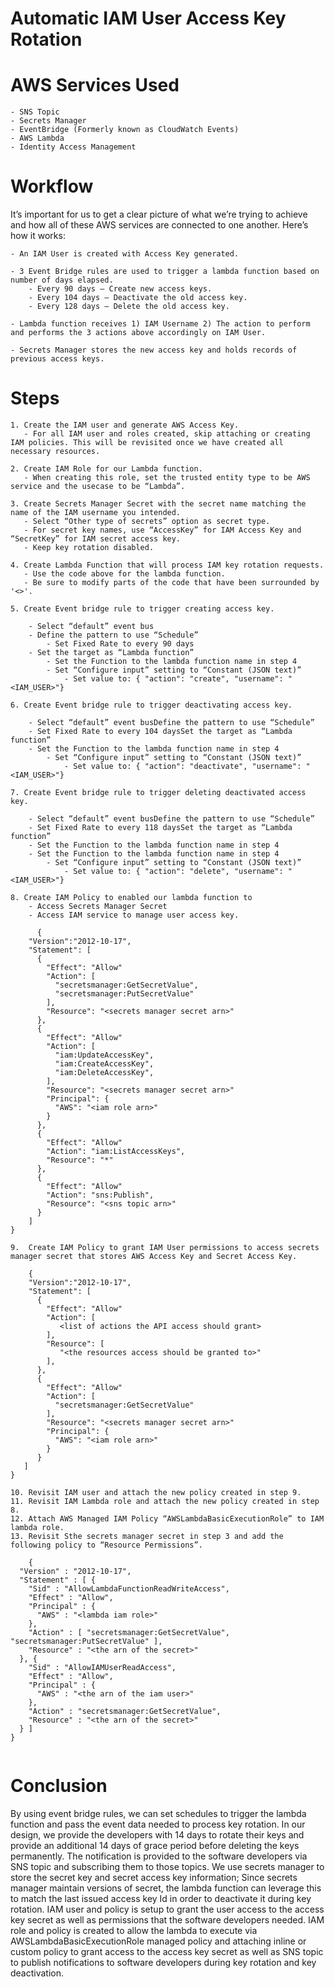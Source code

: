 # Automatic IAM User Access Key Rotation

# AWS Services Used

    - SNS Topic
    - Secrets Manager
    - EventBridge (Formerly known as CloudWatch Events)
    - AWS Lambda
    - Identity Access Management

# Workflow

It’s important for us to get a clear picture of what we’re trying to achieve and how all of these AWS services are connected to one another. Here’s how it works:

    - An IAM User is created with Access Key generated. 

    - 3 Event Bridge rules are used to trigger a lambda function based on number of days elapsed.
        - Every 90 days – Create new access keys.
        - Every 104 days – Deactivate the old access key.
        - Every 128 days – Delete the old access key.

    - Lambda function receives 1) IAM Username 2) The action to perform and performs the 3 actions above accordingly on IAM User.

    - Secrets Manager stores the new access key and holds records of previous access keys.

# Steps

    1. Create the IAM user and generate AWS Access Key.
       - For all IAM user and roles created, skip attaching or creating IAM policies. This will be revisited once we have created all necessary resources.
    
    2. Create IAM Role for our Lambda function.
       - When creating this role, set the trusted entity type to be AWS service and the usecase to be “Lambda”.
    
    3. Create Secrets Manager Secret with the secret name matching the name of the IAM username you intended.
       - Select “Other type of secrets” option as secret type. 
       - For secret key names, use “AccessKey” for IAM Access Key and “SecretKey” for IAM secret access key.
       - Keep key rotation disabled.
    
    4. Create Lambda Function that will process IAM key rotation requests.
       - Use the code above for the lambda function. 
       - Be sure to modify parts of the code that have been surrounded by '<>'. 

    5. Create Event bridge rule to trigger creating access key.

        - Select “default” event bus
        - Define the pattern to use “Schedule”
            - Set Fixed Rate to every 90 days
        - Set the target as “Lambda function”
            - Set the Function to the lambda function name in step 4
            - Set “Configure input” setting to “Constant (JSON text)”
                - Set value to: { "action": "create", "username": "<IAM_USER>"}
    
    6. Create Event bridge rule to trigger deactivating access key.

        - Select “default” event busDefine the pattern to use “Schedule”
        - Set Fixed Rate to every 104 daysSet the target as “Lambda function”
        - Set the Function to the lambda function name in step 4
            - Set “Configure input” setting to “Constant (JSON text)”
                - Set value to: { "action": "deactivate", "username": "<IAM_USER>"}

    7. Create Event bridge rule to trigger deleting deactivated access key.

        - Select “default” event busDefine the pattern to use “Schedule”
        - Set Fixed Rate to every 118 daysSet the target as “Lambda function”
        - Set the Function to the lambda function name in step 4
        - Set the Function to the lambda function name in step 4
            - Set “Configure input” setting to “Constant (JSON text)”
                - Set value to: { "action": "delete", "username": "<IAM_USER>"}

    8. Create IAM Policy to enabled our lambda function to 
        - Access Secrets Manager Secret
        - Access IAM service to manage user access key. 
        
        

```
      {
    "Version":"2012-10-17",
    "Statement": [
      {
        "Effect": "Allow"
        "Action": [
          "secretsmanager:GetSecretValue",
          "secretsmanager:PutSecretValue"
        ],
        "Resource": "<secrets manager secret arn>"
      },
      {
        "Effect": "Allow"
        "Action": [
          "iam:UpdateAccessKey",
          "iam:CreateAccessKey",
          "iam:DeleteAccessKey",
        ],
        "Resource": "<secrets manager secret arn>"
        "Principal": {
          "AWS": "<iam role arn>"
        }         
      },
      {
        "Effect": "Allow"
        "Action": "iam:ListAccessKeys",
        "Resource": "*"
      },
      {
        "Effect": "Allow"
        "Action": "sns:Publish",
        "Resource": "<sns topic arn>"
      }
    ]
}
```



    9.  Create IAM Policy to grant IAM User permissions to access secrets manager secret that stores AWS Access Key and Secret Access Key. 
    
    

```
    {
    "Version":"2012-10-17",
    "Statement": [
      {
        "Effect": "Allow"
        "Action": [
           <list of actions the API access should grant>
        ],
        "Resource": [
           "<the resources access should be granted to>"
        ],
      },
      {
        "Effect": "Allow"
        "Action": [
          "secretsmanager:GetSecretValue"
        ],
        "Resource": "<secrets manager secret arn>"
        "Principal": {
          "AWS": "<iam role arn>"
        }         
      }
   ]
}

```


    
    10. Revisit IAM user and attach the new policy created in step 9.
    11. Revisit IAM Lambda role and attach the new policy created in step 8.
    12. Attach AWS Managed IAM Policy “AWSLambdaBasicExecutionRole” to IAM lambda role.
    13. Revisit Sthe secrets manager secret in step 3 and add the following policy to “Resource Permissions”.
    
    


```
    {
  "Version" : "2012-10-17",
  "Statement" : [ {
    "Sid" : "AllowLambdaFunctionReadWriteAccess",
    "Effect" : "Allow",
    "Principal" : {
      "AWS" : "<lambda iam role>"
    },
    "Action" : [ "secretsmanager:GetSecretValue", "secretsmanager:PutSecretValue" ],
    "Resource" : "<the arn of the secret>"
  }, {
    "Sid" : "AllowIAMUserReadAccess",
    "Effect" : "Allow",
    "Principal" : {
      "AWS" : "<the arn of the iam user>"
    },
    "Action" : "secretsmanager:GetSecretValue",
    "Resource" : "<the arn of the secret>"
  } ]
}


```



# Conclusion

 
  By using event bridge rules, we can set schedules to trigger the lambda function and pass the event data needed to process key rotation. In our design, we provide the developers with 14 days to rotate their keys and provide an additional 14 days of grace period before deleting the keys permanently. 
The notification is provided to the software developers via SNS topic and subscribing them to those topics. We use secrets manager to store the secret key and secret access key information; Since secrets manager maintain versions of secret, the lambda function can leverage this to match the last issued access key Id in order to deactivate it during key rotation. IAM user and policy is setup to grant the user access to the access key secret as well as permissions that the software developers needed. IAM role and policy is created to allow the lambda to execute via AWSLambdaBasicExecutionRole managed policy and attaching inline or custom policy to grant access to the access key secret as well as SNS topic to publish notifications to software developers during key rotation and key deactivation.
